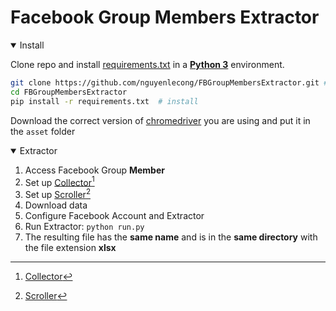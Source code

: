 # Facebook Group Members Extractor

<details open>
<summary>Install</summary>

Clone repo and install [requirements.txt](https://github.com/nguyenlecong/FBGroupMembersExtractor/blob/main/requirements.txt) in a [**Python 3**](https://www.python.org/) environment.

```bash
git clone https://github.com/nguyenlecong/FBGroupMembersExtractor.git # clone
cd FBGroupMembersExtractor
pip install -r requirements.txt  # install
```
Download the correct version of [chromedriver](https://sites.google.com/chromium.org/driver/downloads?authuser=0) you are using and put it in the `asset` folder

</details>

<details open>
<summary>Extractor</summary>

1. Access Facebook Group **Member**
2. Set up [Collector](https://github.com/nguyenlecong/FBGroupMembersExtractor/blob/main/src/collector.js)[^1]
3. Set up [Scroller](https://github.com/nguyenlecong/FBGroupMembersExtractor/blob/main/src/scroller.js)[^2]
4. Download data
5. Configure Facebook Account and Extractor
6. Run Extractor: `python run.py`
7. The resulting file has the **same name** and is in the **same directory** with the file extension **xlsx**

</details>

[^1]: [Collector](https://github.com/floriandiud/facebook-group-members-scraper)
[^2]: [Scroller](https://github.com/Lucia361/Facebook-Groups-Extractor)